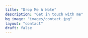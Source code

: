 ```yaml
---
title: "Drop Me A Note"
description: "Get in touch with me"
bg_image: "images/contact.jpg"
layout: "contact"
draft: false
---
```

